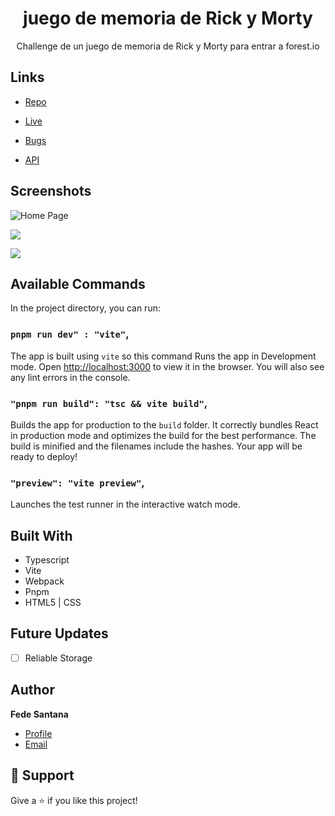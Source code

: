 <h1 align="center"> juego de memoria de Rick y Morty </h1>

<p align="center"> Challenge de un juego de memoria de Rick y Morty para entrar a forest.io</p>

## Links

- [Repo](https://github.com/Rohit19060/<project-name> "<project-name> Repo")

- [Live](<Homepage url> "Live View")

- [Bugs](https://github.com/Rohit19060/<project-name>/issues "Issues Page")

- [API](<API Link> "API")

## Screenshots

![Home Page](/screenshots/1.png "Home Page")

![](/screenshots/2.png)

![](/screenshots/3.png)

## Available Commands

In the project directory, you can run:

### `pnpm run dev" : "vite"`,

The app is built using `vite` so this command Runs the app in Development mode. Open [http://localhost:3000](http://localhost:3000) to view it in the browser.
You will also see any lint errors in the console.

### `"pnpm run build": "tsc && vite build"`,

Builds the app for production to the `build` folder. It correctly bundles React in production mode and optimizes the build for the best performance. The build is minified and the filenames include the hashes. Your app will be ready to deploy!

### `"preview": "vite preview"`,

Launches the test runner in the interactive watch mode.

## Built With

- Typescript
- Vite
- Webpack
- Pnpm
- HTML5 | CSS

## Future Updates

- [ ] Reliable Storage

## Author

**Fede Santana**

- [Profile](https://github.com/fedeSantana "Rohit jain")
- [Email](fede.santana42@gmail.com "hola, nos encanto tu challenge")

## 🤝 Support

Give a ⭐️ if you like this project!
